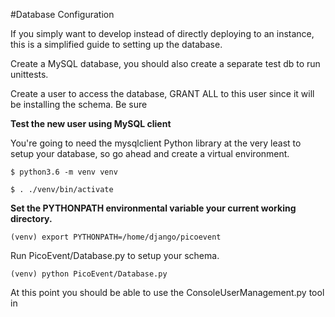 #Database Configuration

If you simply want to develop instead of directly deploying to an instance, this is a simplified guide to setting up the database.

Create a MySQL database, you should also create a separate test db to run unittests.

Create a user to access the database, GRANT ALL to this user since it will be installing the schema.
Be sure 

**Test the new user using MySQL client**

You're going to need the mysqlclient Python library at the very least to setup your database, so go ahead and create a virtual
environment.

`$ python3.6 -m venv venv`

`$ . ./venv/bin/activate `

**Set the PYTHONPATH environmental variable your current working directory.**

`(venv) export PYTHONPATH=/home/django/picoevent`

Run PicoEvent/Database.py to setup your schema.

`(venv) python PicoEvent/Database.py`

At this point you should be able to use the ConsoleUserManagement.py tool in